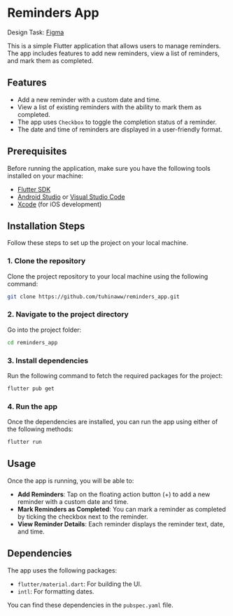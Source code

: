 # Reminders App

Design Task: [Figma](https://www.figma.com/proto/YCX4NqsSChe7M72dVvG9qY/Sabya-Tech---Task?node-id=0-1&node-type=canvas&t=s5jPx7OlyD9gJscR-0&scaling=min-zoom&content-scaling=fixed&page-id=0:1)

This is a simple Flutter application that allows users to manage reminders. The app includes features to add new reminders, view a list of reminders, and mark them as completed.

## Features

- Add a new reminder with a custom date and time.
- View a list of existing reminders with the ability to mark them as completed.
- The app uses `Checkbox` to toggle the completion status of a reminder.
- The date and time of reminders are displayed in a user-friendly format.

## Prerequisites

Before running the application, make sure you have the following tools installed on your machine:

- [Flutter SDK](https://flutter.dev/docs/get-started/install)
- [Android Studio](https://developer.android.com/studio) or [Visual Studio Code](https://code.visualstudio.com/)
- [Xcode](https://developer.apple.com/xcode/) (for iOS development)
  
## Installation Steps

Follow these steps to set up the project on your local machine.

### 1. Clone the repository

Clone the project repository to your local machine using the following command:

```bash
git clone https://github.com/tuhinaww/reminders_app.git
```
### 2. Navigate to the project directory

Go into the project folder:

```bash
cd reminders_app
```
### 3. Install dependencies

Run the following command to fetch the required packages for the project:

```bash
flutter pub get
```
### 4. Run the app

Once the dependencies are installed, you can run the app using either of the following methods:

```bash
flutter run
```

## Usage

Once the app is running, you will be able to:

- **Add Reminders**: Tap on the floating action button (+) to add a new reminder with a custom date and time.
- **Mark Reminders as Completed**: You can mark a reminder as completed by ticking the checkbox next to the reminder.
- **View Reminder Details**: Each reminder displays the reminder text, date, and time.

## Dependencies

The app uses the following packages:

- `flutter/material.dart`: For building the UI.
- `intl`: For formatting dates.

You can find these dependencies in the `pubspec.yaml` file.